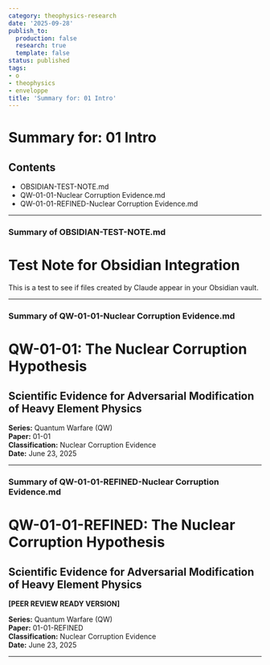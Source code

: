 ```yaml
---
category: theophysics-research
date: '2025-09-28'
publish_to:
  production: false
  research: true
  template: false
status: published
tags:
- o
- theophysics
- enveloppe
title: 'Summary for: 01 Intro'
---
```

   
# Summary for: 01 Intro   
   
## Contents   
   
   
- OBSIDIAN-TEST-NOTE.md   
- QW-01-01-Nuclear Corruption Evidence.md   
- QW-01-01-REFINED-Nuclear Corruption Evidence.md   
   
   
---   
   
### Summary of OBSIDIAN-TEST-NOTE.md   
   
# Test Note for Obsidian Integration   
   
This is a test to see if files created by Claude appear in your Obsidian vault.   
   
   
---   
   
### Summary of QW-01-01-Nuclear Corruption Evidence.md   
   
# QW-01-01: The Nuclear Corruption Hypothesis   
## Scientific Evidence for Adversarial Modification of Heavy Element Physics   
   
**Series:** Quantum Warfare (QW)     
**Paper:** 01-01     
**Classification:** Nuclear Corruption Evidence     
**Date:** June 23, 2025   
   
   
---   
   
### Summary of QW-01-01-REFINED-Nuclear Corruption Evidence.md   
   
# QW-01-01-REFINED: The Nuclear Corruption Hypothesis   
## Scientific Evidence for Adversarial Modification of Heavy Element Physics     
**[PEER REVIEW READY VERSION]**   
   
**Series:** Quantum Warfare (QW)     
**Paper:** 01-01-REFINED     
**Classification:** Nuclear Corruption Evidence     
**Date:** June 23, 2025   
   
   
---